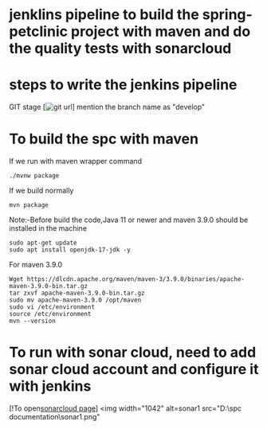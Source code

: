 # jenklins pipeline to build the spring-petclinic project with maven and do the quality tests with sonarcloud
# steps to write the jenkins pipeline
GIT stage [![git url](https://github.com/nagendra4aa5/spring-petclinic.git)]
mention the branch name as "develop"

# To build the spc with maven
If we run with maven wrapper command
```
./mvnw package

```
If we build normally
```
mvn package

```
Note:-Before build the code,Java 11 or newer and maven 3.9.0 should be installed in the machine

```
sudo apt-get update 
sudo apt install openjdk-17-jdk -y

```
For maven 3.9.0
```
Wget https://dlcdn.apache.org/maven/maven-3/3.9.0/binaries/apache-maven-3.9.0-bin.tar.gz
tar zxvf apache-maven-3.9.0-bin.tar.gz
sudo mv apache-maven-3.9.0 /opt/maven
sudo vi /etc/environment
source /etc/environment
mvn --version

```
# To run with sonar cloud, need to add sonar cloud account and configure it with jenkins
[!To open[sonarcloud page](https://sonarcloud.io/)]
<img width="1042" 
alt=sonar1
src="D:\spc documentation\sonar1.png"



